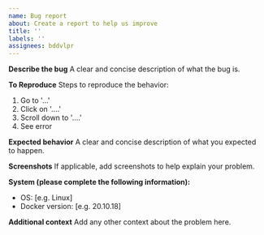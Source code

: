 ```yaml
---
name: Bug report
about: Create a report to help us improve
title: ''
labels: ''
assignees: bddvlpr
---
```


**Describe the bug**
A clear and concise description of what the bug is.

**To Reproduce**
Steps to reproduce the behavior:

1. Go to '...'
2. Click on '....'
3. Scroll down to '....'
4. See error

**Expected behavior**
A clear and concise description of what you expected to happen.

**Screenshots**
If applicable, add screenshots to help explain your problem.

**System (please complete the following information):**

- OS: [e.g. Linux]
- Docker version: [e.g. 20.10.18]

**Additional context**
Add any other context about the problem here.
